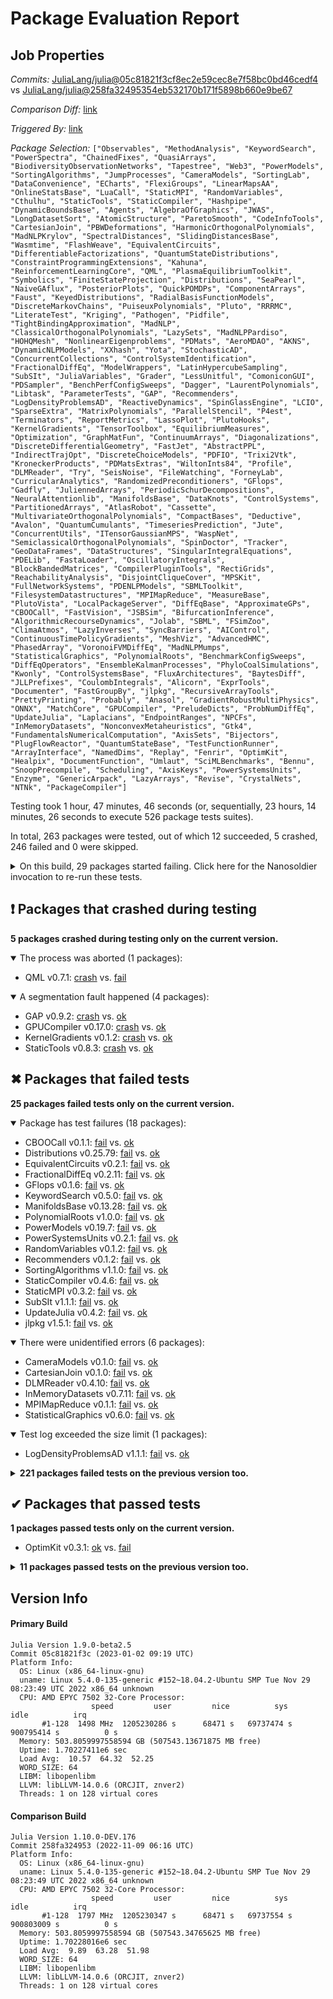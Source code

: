 # Package Evaluation Report

## Job Properties

*Commits:* [JuliaLang/julia@05c81821f3cf8ec2e59cec8e7f58bc0bd46cedf4](https://github.com/JuliaLang/julia/commit/05c81821f3cf8ec2e59cec8e7f58bc0bd46cedf4) vs [JuliaLang/julia@258fa32495354eb532170b171f5898b660e9be67](https://github.com/JuliaLang/julia/commit/258fa32495354eb532170b171f5898b660e9be67)

*Comparison Diff:* [link](https://github.com/JuliaLang/julia/compare/258fa32495354eb532170b171f5898b660e9be67..05c81821f3cf8ec2e59cec8e7f58bc0bd46cedf4)

*Triggered By:* [link](https://github.com/JuliaLang/julia/pull/48075#issuecomment-1368792669)

*Package Selection:* `["Observables", "MethodAnalysis", "KeywordSearch", "PowerSpectra", "ChainedFixes", "QuasiArrays", "BiodiversityObservationNetworks", "Tapestree", "Web3", "PowerModels", "SortingAlgorithms", "JumpProcesses", "CameraModels", "SortingLab", "DataConvenience", "ECharts", "FlexiGroups", "LinearMapsAA", "OnlineStatsBase", "LuaCall", "StaticMPI", "RandomVariables", "Cthulhu", "StaticTools", "StaticCompiler", "Hashpipe", "DynamicBoundsBase", "Agents", "AlgebraOfGraphics", "JWAS", "LongDatasetSort", "AtomicStructure", "ParetoSmooth", "CodeInfoTools", "CartesianJoin", "PBWDeformations", "HarmonicOrthogonalPolynomials", "MadNLPKrylov", "SpectralDistances", "SlidingDistancesBase", "Wasmtime", "FlashWeave", "EquivalentCircuits", "DifferentiableFactorizations", "QuantumStateDistributions", "ConstraintProgrammingExtensions", "Kahuna", "ReinforcementLearningCore", "QML", "PlasmaEquilibriumToolkit", "Symbolics", "FiniteStateProjection", "Distributions", "SeaPearl", "NaiveGAflux", "PosteriorPlots", "QuickPOMDPs", "ComponentArrays", "Faust", "KeyedDistributions", "RadialBasisFunctionModels", "DiscreteMarkovChains", "PuiseuxPolynomials", "Pluto", "RRRMC", "LiterateTest", "Kriging", "Pathogen", "Pidfile", "TightBindingApproximation", "MadNLP", "ClassicalOrthogonalPolynomials", "LazySets", "MadNLPPardiso", "HOHQMesh", "NonlinearEigenproblems", "PDMats", "AeroMDAO", "AKNS", "DynamicNLPModels", "XXhash", "Yota", "StochasticAD", "ConcurrentCollections", "ControlSystemIdentification", "FractionalDiffEq", "ModelWrappers", "LatinHypercubeSampling", "SubSIt", "JuliaVariables", "Grader", "LessUnitful", "ComoniconGUI", "PDSampler", "BenchPerfConfigSweeps", "Dagger", "LaurentPolynomials", "Libtask", "ParameterTests", "GAP", "Recommenders", "LogDensityProblemsAD", "ReactiveDynamics", "SpinGlassEngine", "LCIO", "SparseExtra", "MatrixPolynomials", "ParallelStencil", "P4est", "Terminators", "ReportMetrics", "LassoPlot", "PlutoHooks", "KernelGradients", "TensorToolbox", "EquilibriumMeasures", "Optimization", "GraphMatFun", "ContinuumArrays", "Diagonalizations", "DiscreteDifferentialGeometry", "FastJet", "AbstractPPL", "IndirectTrajOpt", "DiscreteChoiceModels", "PDFIO", "Trixi2Vtk", "KroneckerProducts", "PDMatsExtras", "WiltonInts84", "Profile", "DLMReader", "Try", "SeisNoise", "FileWatching", "ForneyLab", "CurricularAnalytics", "RandomizedPreconditioners", "GFlops", "Gadfly", "JuliennedArrays", "PeriodicSchurDecompositions", "NeuralAttentionlib", "ManifoldsBase", "DataKnots", "ControlSystems", "PartitionedArrays", "AtlasRobot", "Cassette", "MultivariateOrthogonalPolynomials", "CompactBases", "Deductive", "Avalon", "QuantumCumulants", "TimeseriesPrediction", "Jute", "ConcurrentUtils", "ITensorGaussianMPS", "WaspNet", "SemiclassicalOrthogonalPolynomials", "SpinDoctor", "Tracker", "GeoDataFrames", "DataStructures", "SingularIntegralEquations", "PDELib", "FastaLoader", "OscillatoryIntegrals", "BlockBandedMatrices", "CompilerPluginTools", "RectiGrids", "ReachabilityAnalysis", "DisjointCliqueCover", "MPSKit", "FullNetworkSystems", "PDENLPModels", "SBMLToolkit", "FilesystemDatastructures", "MPIMapReduce", "MeasureBase", "PlutoVista", "LocalPackageServer", "DiffEqBase", "ApproximateGPs", "CBOOCall", "FastVision", "JSBSim", "BifurcationInference", "AlgorithmicRecourseDynamics", "Jolab", "SBML", "FSimZoo", "ClimaAtmos", "LazyInverses", "SyncBarriers", "AIControl", "ContinuousTimePolicyGradients", "MeshViz", "AdvancedHMC", "PhasedArray", "VoronoiFVMDiffEq", "MadNLPMumps", "StatisticalGraphics", "PolynomialRoots", "BenchmarkConfigSweeps", "DiffEqOperators", "EnsembleKalmanProcesses", "PhyloCoalSimulations", "Kwonly", "ControlSystemsBase", "FluxArchitectures", "BaytesDiff", "JLLPrefixes", "CoulombIntegrals", "Alicorn", "ExprTools", "Documenter", "FastGroupBy", "jlpkg", "RecursiveArrayTools", "PrettyPrinting", "Probably", "Anasol", "GradientRobustMultiPhysics", "ONNX", "MatchCore", "GPUCompiler", "PreludeDicts", "ProbNumDiffEq", "UpdateJulia", "Laplacians", "EndpointRanges", "NPCFs", "InMemoryDatasets", "NonconvexMetaheuristics", "Gtk4", "FundamentalsNumericalComputation", "AxisSets", "Bijectors", "PlugFlowReactor", "QuantumStateBase", "TestFunctionRunner", "ArrayInterface", "NamedDims", "Replay", "Fenrir", "OptimKit", "Healpix", "DocumentFunction", "Umlaut", "SciMLBenchmarks", "Bennu", "SnoopPrecompile", "Scheduling", "AxisKeys", "PowerSystemsUnits", "Enzyme", "GenericArpack", "LazyArrays", "Revise", "CrystalNets", "NTNk", "PackageCompiler"]`

Testing took 1 hour, 47 minutes, 46 seconds (or, sequentially, 23 hours, 14 minutes, 26 seconds to execute 526 package tests suites).

In total, 263 packages were tested, out of which 12 succeeded, 5 crashed, 246 failed and 0 were skipped.


<details><summary>On this build, 29 packages started failing. Click here for the Nanosoldier invocation to re-run these tests.</summary>
<p>

```
@nanosoldier `runtests(["PolynomialRoots", "CameraModels", "PowerSystemsUnits", "CartesianJoin", "jlpkg", "StatisticalGraphics", "StaticMPI", "GFlops", "GPUCompiler", "LogDensityProblemsAD", "UpdateJulia", "StaticCompiler", "KeywordSearch", "RandomVariables", "Recommenders", "GAP", "SortingAlgorithms", "DLMReader", "InMemoryDatasets", "CBOOCall", "EquivalentCircuits", "StaticTools", "FractionalDiffEq", "KernelGradients", "ManifoldsBase", "Distributions", "MPIMapReduce", "SubSIt", "PowerModels"], vs = "@258fa32495354eb532170b171f5898b660e9be67")`
```

</p>
</details>


## ❗ Packages that crashed during testing

**5 packages crashed during testing only on the current version.**

<details open><summary>The process was aborted (1 packages):</summary>
<p>


- QML v0.7.1: [crash](https://s3.amazonaws.com/julialang-reports/nanosoldier/pkgeval/by_hash/05c8182_vs_258fa32/QML.primary.log) vs. [fail](https://s3.amazonaws.com/julialang-reports/nanosoldier/pkgeval/by_hash/05c8182_vs_258fa32/QML.against.log)

</p>
</details>

<details open><summary>A segmentation fault happened (4 packages):</summary>
<p>


- GAP v0.9.2: [crash](https://s3.amazonaws.com/julialang-reports/nanosoldier/pkgeval/by_hash/05c8182_vs_258fa32/GAP.primary.log) vs. [ok](https://s3.amazonaws.com/julialang-reports/nanosoldier/pkgeval/by_hash/05c8182_vs_258fa32/GAP.against.log)
- GPUCompiler v0.17.0: [crash](https://s3.amazonaws.com/julialang-reports/nanosoldier/pkgeval/by_hash/05c8182_vs_258fa32/GPUCompiler.primary.log) vs. [ok](https://s3.amazonaws.com/julialang-reports/nanosoldier/pkgeval/by_hash/05c8182_vs_258fa32/GPUCompiler.against.log)
- KernelGradients v0.1.2: [crash](https://s3.amazonaws.com/julialang-reports/nanosoldier/pkgeval/by_hash/05c8182_vs_258fa32/KernelGradients.primary.log) vs. [ok](https://s3.amazonaws.com/julialang-reports/nanosoldier/pkgeval/by_hash/05c8182_vs_258fa32/KernelGradients.against.log)
- StaticTools v0.8.3: [crash](https://s3.amazonaws.com/julialang-reports/nanosoldier/pkgeval/by_hash/05c8182_vs_258fa32/StaticTools.primary.log) vs. [ok](https://s3.amazonaws.com/julialang-reports/nanosoldier/pkgeval/by_hash/05c8182_vs_258fa32/StaticTools.against.log)

</p>
</details>


## ✖ Packages that failed tests

**25 packages failed tests only on the current version.**

<details open><summary>Package has test failures (18 packages):</summary>
<p>


- CBOOCall v0.1.1: [fail](https://s3.amazonaws.com/julialang-reports/nanosoldier/pkgeval/by_hash/05c8182_vs_258fa32/CBOOCall.primary.log) vs. [ok](https://s3.amazonaws.com/julialang-reports/nanosoldier/pkgeval/by_hash/05c8182_vs_258fa32/CBOOCall.against.log)
- Distributions v0.25.79: [fail](https://s3.amazonaws.com/julialang-reports/nanosoldier/pkgeval/by_hash/05c8182_vs_258fa32/Distributions.primary.log) vs. [ok](https://s3.amazonaws.com/julialang-reports/nanosoldier/pkgeval/by_hash/05c8182_vs_258fa32/Distributions.against.log)
- EquivalentCircuits v0.2.1: [fail](https://s3.amazonaws.com/julialang-reports/nanosoldier/pkgeval/by_hash/05c8182_vs_258fa32/EquivalentCircuits.primary.log) vs. [ok](https://s3.amazonaws.com/julialang-reports/nanosoldier/pkgeval/by_hash/05c8182_vs_258fa32/EquivalentCircuits.against.log)
- FractionalDiffEq v0.2.11: [fail](https://s3.amazonaws.com/julialang-reports/nanosoldier/pkgeval/by_hash/05c8182_vs_258fa32/FractionalDiffEq.primary.log) vs. [ok](https://s3.amazonaws.com/julialang-reports/nanosoldier/pkgeval/by_hash/05c8182_vs_258fa32/FractionalDiffEq.against.log)
- GFlops v0.1.6: [fail](https://s3.amazonaws.com/julialang-reports/nanosoldier/pkgeval/by_hash/05c8182_vs_258fa32/GFlops.primary.log) vs. [ok](https://s3.amazonaws.com/julialang-reports/nanosoldier/pkgeval/by_hash/05c8182_vs_258fa32/GFlops.against.log)
- KeywordSearch v0.5.0: [fail](https://s3.amazonaws.com/julialang-reports/nanosoldier/pkgeval/by_hash/05c8182_vs_258fa32/KeywordSearch.primary.log) vs. [ok](https://s3.amazonaws.com/julialang-reports/nanosoldier/pkgeval/by_hash/05c8182_vs_258fa32/KeywordSearch.against.log)
- ManifoldsBase v0.13.28: [fail](https://s3.amazonaws.com/julialang-reports/nanosoldier/pkgeval/by_hash/05c8182_vs_258fa32/ManifoldsBase.primary.log) vs. [ok](https://s3.amazonaws.com/julialang-reports/nanosoldier/pkgeval/by_hash/05c8182_vs_258fa32/ManifoldsBase.against.log)
- PolynomialRoots v1.0.0: [fail](https://s3.amazonaws.com/julialang-reports/nanosoldier/pkgeval/by_hash/05c8182_vs_258fa32/PolynomialRoots.primary.log) vs. [ok](https://s3.amazonaws.com/julialang-reports/nanosoldier/pkgeval/by_hash/05c8182_vs_258fa32/PolynomialRoots.against.log)
- PowerModels v0.19.7: [fail](https://s3.amazonaws.com/julialang-reports/nanosoldier/pkgeval/by_hash/05c8182_vs_258fa32/PowerModels.primary.log) vs. [ok](https://s3.amazonaws.com/julialang-reports/nanosoldier/pkgeval/by_hash/05c8182_vs_258fa32/PowerModels.against.log)
- PowerSystemsUnits v0.2.1: [fail](https://s3.amazonaws.com/julialang-reports/nanosoldier/pkgeval/by_hash/05c8182_vs_258fa32/PowerSystemsUnits.primary.log) vs. [ok](https://s3.amazonaws.com/julialang-reports/nanosoldier/pkgeval/by_hash/05c8182_vs_258fa32/PowerSystemsUnits.against.log)
- RandomVariables v0.1.2: [fail](https://s3.amazonaws.com/julialang-reports/nanosoldier/pkgeval/by_hash/05c8182_vs_258fa32/RandomVariables.primary.log) vs. [ok](https://s3.amazonaws.com/julialang-reports/nanosoldier/pkgeval/by_hash/05c8182_vs_258fa32/RandomVariables.against.log)
- Recommenders v0.1.2: [fail](https://s3.amazonaws.com/julialang-reports/nanosoldier/pkgeval/by_hash/05c8182_vs_258fa32/Recommenders.primary.log) vs. [ok](https://s3.amazonaws.com/julialang-reports/nanosoldier/pkgeval/by_hash/05c8182_vs_258fa32/Recommenders.against.log)
- SortingAlgorithms v1.1.0: [fail](https://s3.amazonaws.com/julialang-reports/nanosoldier/pkgeval/by_hash/05c8182_vs_258fa32/SortingAlgorithms.primary.log) vs. [ok](https://s3.amazonaws.com/julialang-reports/nanosoldier/pkgeval/by_hash/05c8182_vs_258fa32/SortingAlgorithms.against.log)
- StaticCompiler v0.4.6: [fail](https://s3.amazonaws.com/julialang-reports/nanosoldier/pkgeval/by_hash/05c8182_vs_258fa32/StaticCompiler.primary.log) vs. [ok](https://s3.amazonaws.com/julialang-reports/nanosoldier/pkgeval/by_hash/05c8182_vs_258fa32/StaticCompiler.against.log)
- StaticMPI v0.3.2: [fail](https://s3.amazonaws.com/julialang-reports/nanosoldier/pkgeval/by_hash/05c8182_vs_258fa32/StaticMPI.primary.log) vs. [ok](https://s3.amazonaws.com/julialang-reports/nanosoldier/pkgeval/by_hash/05c8182_vs_258fa32/StaticMPI.against.log)
- SubSIt v1.1.1: [fail](https://s3.amazonaws.com/julialang-reports/nanosoldier/pkgeval/by_hash/05c8182_vs_258fa32/SubSIt.primary.log) vs. [ok](https://s3.amazonaws.com/julialang-reports/nanosoldier/pkgeval/by_hash/05c8182_vs_258fa32/SubSIt.against.log)
- UpdateJulia v0.4.2: [fail](https://s3.amazonaws.com/julialang-reports/nanosoldier/pkgeval/by_hash/05c8182_vs_258fa32/UpdateJulia.primary.log) vs. [ok](https://s3.amazonaws.com/julialang-reports/nanosoldier/pkgeval/by_hash/05c8182_vs_258fa32/UpdateJulia.against.log)
- jlpkg v1.5.1: [fail](https://s3.amazonaws.com/julialang-reports/nanosoldier/pkgeval/by_hash/05c8182_vs_258fa32/jlpkg.primary.log) vs. [ok](https://s3.amazonaws.com/julialang-reports/nanosoldier/pkgeval/by_hash/05c8182_vs_258fa32/jlpkg.against.log)

</p>
</details>

<details open><summary>There were unidentified errors (6 packages):</summary>
<p>


- CameraModels v0.1.0: [fail](https://s3.amazonaws.com/julialang-reports/nanosoldier/pkgeval/by_hash/05c8182_vs_258fa32/CameraModels.primary.log) vs. [ok](https://s3.amazonaws.com/julialang-reports/nanosoldier/pkgeval/by_hash/05c8182_vs_258fa32/CameraModels.against.log)
- CartesianJoin v0.1.0: [fail](https://s3.amazonaws.com/julialang-reports/nanosoldier/pkgeval/by_hash/05c8182_vs_258fa32/CartesianJoin.primary.log) vs. [ok](https://s3.amazonaws.com/julialang-reports/nanosoldier/pkgeval/by_hash/05c8182_vs_258fa32/CartesianJoin.against.log)
- DLMReader v0.4.10: [fail](https://s3.amazonaws.com/julialang-reports/nanosoldier/pkgeval/by_hash/05c8182_vs_258fa32/DLMReader.primary.log) vs. [ok](https://s3.amazonaws.com/julialang-reports/nanosoldier/pkgeval/by_hash/05c8182_vs_258fa32/DLMReader.against.log)
- InMemoryDatasets v0.7.11: [fail](https://s3.amazonaws.com/julialang-reports/nanosoldier/pkgeval/by_hash/05c8182_vs_258fa32/InMemoryDatasets.primary.log) vs. [ok](https://s3.amazonaws.com/julialang-reports/nanosoldier/pkgeval/by_hash/05c8182_vs_258fa32/InMemoryDatasets.against.log)
- MPIMapReduce v0.1.1: [fail](https://s3.amazonaws.com/julialang-reports/nanosoldier/pkgeval/by_hash/05c8182_vs_258fa32/MPIMapReduce.primary.log) vs. [ok](https://s3.amazonaws.com/julialang-reports/nanosoldier/pkgeval/by_hash/05c8182_vs_258fa32/MPIMapReduce.against.log)
- StatisticalGraphics v0.6.0: [fail](https://s3.amazonaws.com/julialang-reports/nanosoldier/pkgeval/by_hash/05c8182_vs_258fa32/StatisticalGraphics.primary.log) vs. [ok](https://s3.amazonaws.com/julialang-reports/nanosoldier/pkgeval/by_hash/05c8182_vs_258fa32/StatisticalGraphics.against.log)

</p>
</details>

<details open><summary>Test log exceeded the size limit (1 packages):</summary>
<p>


- LogDensityProblemsAD v1.1.1: [fail](https://s3.amazonaws.com/julialang-reports/nanosoldier/pkgeval/by_hash/05c8182_vs_258fa32/LogDensityProblemsAD.primary.log) vs. [ok](https://s3.amazonaws.com/julialang-reports/nanosoldier/pkgeval/by_hash/05c8182_vs_258fa32/LogDensityProblemsAD.against.log)

</p>
</details>

<details><summary><strong>221 packages failed tests on the previous version too.</strong></summary>
<p>

<details open><summary>Package has test failures (140 packages):</summary>
<p>


- [AbstractPPL v0.6.1](https://s3.amazonaws.com/julialang-reports/nanosoldier/pkgeval/by_hash/05c8182_vs_258fa32/AbstractPPL.primary.log)
- [Agents v5.6.3](https://s3.amazonaws.com/julialang-reports/nanosoldier/pkgeval/by_hash/05c8182_vs_258fa32/Agents.primary.log)
- [AlgebraOfGraphics v0.6.13](https://s3.amazonaws.com/julialang-reports/nanosoldier/pkgeval/by_hash/05c8182_vs_258fa32/AlgebraOfGraphics.primary.log)
- [Alicorn v1.0.0](https://s3.amazonaws.com/julialang-reports/nanosoldier/pkgeval/by_hash/05c8182_vs_258fa32/Alicorn.primary.log)
- [ApproximateGPs v0.4.3](https://s3.amazonaws.com/julialang-reports/nanosoldier/pkgeval/by_hash/05c8182_vs_258fa32/ApproximateGPs.primary.log)
- [ArrayInterface v6.0.24](https://s3.amazonaws.com/julialang-reports/nanosoldier/pkgeval/by_hash/05c8182_vs_258fa32/ArrayInterface.primary.log)
- [AtlasRobot v0.4.0](https://s3.amazonaws.com/julialang-reports/nanosoldier/pkgeval/by_hash/05c8182_vs_258fa32/AtlasRobot.primary.log)
- [AtomicStructure v0.1.7](https://s3.amazonaws.com/julialang-reports/nanosoldier/pkgeval/by_hash/05c8182_vs_258fa32/AtomicStructure.primary.log)
- [Avalon v0.2.0](https://s3.amazonaws.com/julialang-reports/nanosoldier/pkgeval/by_hash/05c8182_vs_258fa32/Avalon.primary.log)
- [AxisKeys v0.2.10](https://s3.amazonaws.com/julialang-reports/nanosoldier/pkgeval/by_hash/05c8182_vs_258fa32/AxisKeys.primary.log)
- [AxisSets v0.2.6](https://s3.amazonaws.com/julialang-reports/nanosoldier/pkgeval/by_hash/05c8182_vs_258fa32/AxisSets.primary.log)
- [BaytesDiff v0.1.1](https://s3.amazonaws.com/julialang-reports/nanosoldier/pkgeval/by_hash/05c8182_vs_258fa32/BaytesDiff.primary.log)
- [BenchPerfConfigSweeps v0.1.0](https://s3.amazonaws.com/julialang-reports/nanosoldier/pkgeval/by_hash/05c8182_vs_258fa32/BenchPerfConfigSweeps.primary.log)
- [BenchmarkConfigSweeps v0.1.0](https://s3.amazonaws.com/julialang-reports/nanosoldier/pkgeval/by_hash/05c8182_vs_258fa32/BenchmarkConfigSweeps.primary.log)
- [Bennu v0.3.1](https://s3.amazonaws.com/julialang-reports/nanosoldier/pkgeval/by_hash/05c8182_vs_258fa32/Bennu.primary.log)
- [BifurcationInference v0.1.3](https://s3.amazonaws.com/julialang-reports/nanosoldier/pkgeval/by_hash/05c8182_vs_258fa32/BifurcationInference.primary.log)
- [Bijectors v0.10.6](https://s3.amazonaws.com/julialang-reports/nanosoldier/pkgeval/by_hash/05c8182_vs_258fa32/Bijectors.primary.log)
- [BlockBandedMatrices v0.11.9](https://s3.amazonaws.com/julialang-reports/nanosoldier/pkgeval/by_hash/05c8182_vs_258fa32/BlockBandedMatrices.primary.log)
- [Cassette v0.3.11](https://s3.amazonaws.com/julialang-reports/nanosoldier/pkgeval/by_hash/05c8182_vs_258fa32/Cassette.primary.log)
- [ChainedFixes v0.3.1](https://s3.amazonaws.com/julialang-reports/nanosoldier/pkgeval/by_hash/05c8182_vs_258fa32/ChainedFixes.primary.log)
- [ClassicalOrthogonalPolynomials v0.7.1](https://s3.amazonaws.com/julialang-reports/nanosoldier/pkgeval/by_hash/05c8182_vs_258fa32/ClassicalOrthogonalPolynomials.primary.log)
- [CodeInfoTools v0.3.5](https://s3.amazonaws.com/julialang-reports/nanosoldier/pkgeval/by_hash/05c8182_vs_258fa32/CodeInfoTools.primary.log)
- [CompactBases v0.3.12](https://s3.amazonaws.com/julialang-reports/nanosoldier/pkgeval/by_hash/05c8182_vs_258fa32/CompactBases.primary.log)
- [CompilerPluginTools v0.1.9](https://s3.amazonaws.com/julialang-reports/nanosoldier/pkgeval/by_hash/05c8182_vs_258fa32/CompilerPluginTools.primary.log)
- [ComponentArrays v0.13.5](https://s3.amazonaws.com/julialang-reports/nanosoldier/pkgeval/by_hash/05c8182_vs_258fa32/ComponentArrays.primary.log)
- [ConstraintProgrammingExtensions v0.6.2](https://s3.amazonaws.com/julialang-reports/nanosoldier/pkgeval/by_hash/05c8182_vs_258fa32/ConstraintProgrammingExtensions.primary.log)
- [ContinuumArrays v0.12.3](https://s3.amazonaws.com/julialang-reports/nanosoldier/pkgeval/by_hash/05c8182_vs_258fa32/ContinuumArrays.primary.log)
- [ControlSystemIdentification v2.5.1](https://s3.amazonaws.com/julialang-reports/nanosoldier/pkgeval/by_hash/05c8182_vs_258fa32/ControlSystemIdentification.primary.log)
- [CoulombIntegrals v0.1.4](https://s3.amazonaws.com/julialang-reports/nanosoldier/pkgeval/by_hash/05c8182_vs_258fa32/CoulombIntegrals.primary.log)
- [Cthulhu v2.7.6](https://s3.amazonaws.com/julialang-reports/nanosoldier/pkgeval/by_hash/05c8182_vs_258fa32/Cthulhu.primary.log)
- [Dagger v0.16.3](https://s3.amazonaws.com/julialang-reports/nanosoldier/pkgeval/by_hash/05c8182_vs_258fa32/Dagger.primary.log)
- [DataConvenience v0.3.5](https://s3.amazonaws.com/julialang-reports/nanosoldier/pkgeval/by_hash/05c8182_vs_258fa32/DataConvenience.primary.log)
- [DataStructures v0.18.13](https://s3.amazonaws.com/julialang-reports/nanosoldier/pkgeval/by_hash/05c8182_vs_258fa32/DataStructures.primary.log)
- [Deductive v0.0.7](https://s3.amazonaws.com/julialang-reports/nanosoldier/pkgeval/by_hash/05c8182_vs_258fa32/Deductive.primary.log)
- [DiffEqBase v6.113.0](https://s3.amazonaws.com/julialang-reports/nanosoldier/pkgeval/by_hash/05c8182_vs_258fa32/DiffEqBase.primary.log)
- [DiffEqOperators v4.44.0](https://s3.amazonaws.com/julialang-reports/nanosoldier/pkgeval/by_hash/05c8182_vs_258fa32/DiffEqOperators.primary.log)
- [DifferentiableFactorizations v0.1.0](https://s3.amazonaws.com/julialang-reports/nanosoldier/pkgeval/by_hash/05c8182_vs_258fa32/DifferentiableFactorizations.primary.log)
- [DiscreteChoiceModels v0.0.1](https://s3.amazonaws.com/julialang-reports/nanosoldier/pkgeval/by_hash/05c8182_vs_258fa32/DiscreteChoiceModels.primary.log)
- [DiscreteDifferentialGeometry v0.1.0](https://s3.amazonaws.com/julialang-reports/nanosoldier/pkgeval/by_hash/05c8182_vs_258fa32/DiscreteDifferentialGeometry.primary.log)
- [DiscreteMarkovChains v0.2.1](https://s3.amazonaws.com/julialang-reports/nanosoldier/pkgeval/by_hash/05c8182_vs_258fa32/DiscreteMarkovChains.primary.log)
- [DisjointCliqueCover v0.1.0](https://s3.amazonaws.com/julialang-reports/nanosoldier/pkgeval/by_hash/05c8182_vs_258fa32/DisjointCliqueCover.primary.log)
- [Documenter v0.27.23](https://s3.amazonaws.com/julialang-reports/nanosoldier/pkgeval/by_hash/05c8182_vs_258fa32/Documenter.primary.log)
- [EndpointRanges v0.2.1](https://s3.amazonaws.com/julialang-reports/nanosoldier/pkgeval/by_hash/05c8182_vs_258fa32/EndpointRanges.primary.log)
- [EnsembleKalmanProcesses v0.14.1](https://s3.amazonaws.com/julialang-reports/nanosoldier/pkgeval/by_hash/05c8182_vs_258fa32/EnsembleKalmanProcesses.primary.log)
- [Enzyme v0.10.13](https://s3.amazonaws.com/julialang-reports/nanosoldier/pkgeval/by_hash/05c8182_vs_258fa32/Enzyme.primary.log)
- [EquilibriumMeasures v0.0.2](https://s3.amazonaws.com/julialang-reports/nanosoldier/pkgeval/by_hash/05c8182_vs_258fa32/EquilibriumMeasures.primary.log)
- [ExprTools v0.1.8](https://s3.amazonaws.com/julialang-reports/nanosoldier/pkgeval/by_hash/05c8182_vs_258fa32/ExprTools.primary.log)
- [Faust v0.1.0](https://s3.amazonaws.com/julialang-reports/nanosoldier/pkgeval/by_hash/05c8182_vs_258fa32/Faust.primary.log)
- [FlashWeave v0.19.1](https://s3.amazonaws.com/julialang-reports/nanosoldier/pkgeval/by_hash/05c8182_vs_258fa32/FlashWeave.primary.log)
- [FlexiGroups v0.1.9](https://s3.amazonaws.com/julialang-reports/nanosoldier/pkgeval/by_hash/05c8182_vs_258fa32/FlexiGroups.primary.log)
- [FluxArchitectures v0.2.3](https://s3.amazonaws.com/julialang-reports/nanosoldier/pkgeval/by_hash/05c8182_vs_258fa32/FluxArchitectures.primary.log)
- [ForneyLab v0.12.0](https://s3.amazonaws.com/julialang-reports/nanosoldier/pkgeval/by_hash/05c8182_vs_258fa32/ForneyLab.primary.log)
- [FullNetworkSystems v1.7.0](https://s3.amazonaws.com/julialang-reports/nanosoldier/pkgeval/by_hash/05c8182_vs_258fa32/FullNetworkSystems.primary.log)
- [Gadfly v1.3.4](https://s3.amazonaws.com/julialang-reports/nanosoldier/pkgeval/by_hash/05c8182_vs_258fa32/Gadfly.primary.log)
- [GenericArpack v0.2.1](https://s3.amazonaws.com/julialang-reports/nanosoldier/pkgeval/by_hash/05c8182_vs_258fa32/GenericArpack.primary.log)
- [GeoDataFrames v0.3.2](https://s3.amazonaws.com/julialang-reports/nanosoldier/pkgeval/by_hash/05c8182_vs_258fa32/GeoDataFrames.primary.log)
- [Grader v0.3.1](https://s3.amazonaws.com/julialang-reports/nanosoldier/pkgeval/by_hash/05c8182_vs_258fa32/Grader.primary.log)
- [GradientRobustMultiPhysics v0.10.4](https://s3.amazonaws.com/julialang-reports/nanosoldier/pkgeval/by_hash/05c8182_vs_258fa32/GradientRobustMultiPhysics.primary.log)
- [GraphMatFun v1.0.0](https://s3.amazonaws.com/julialang-reports/nanosoldier/pkgeval/by_hash/05c8182_vs_258fa32/GraphMatFun.primary.log)
- [Gtk4 v0.2.0](https://s3.amazonaws.com/julialang-reports/nanosoldier/pkgeval/by_hash/05c8182_vs_258fa32/Gtk4.primary.log)
- [HarmonicOrthogonalPolynomials v0.4.0](https://s3.amazonaws.com/julialang-reports/nanosoldier/pkgeval/by_hash/05c8182_vs_258fa32/HarmonicOrthogonalPolynomials.primary.log)
- [ITensorGaussianMPS v0.0.4](https://s3.amazonaws.com/julialang-reports/nanosoldier/pkgeval/by_hash/05c8182_vs_258fa32/ITensorGaussianMPS.primary.log)
- [JLLPrefixes v0.1.0](https://s3.amazonaws.com/julialang-reports/nanosoldier/pkgeval/by_hash/05c8182_vs_258fa32/JLLPrefixes.primary.log)
- [Jolab v0.1.5](https://s3.amazonaws.com/julialang-reports/nanosoldier/pkgeval/by_hash/05c8182_vs_258fa32/Jolab.primary.log)
- [JuliaVariables v0.2.4](https://s3.amazonaws.com/julialang-reports/nanosoldier/pkgeval/by_hash/05c8182_vs_258fa32/JuliaVariables.primary.log)
- [JuliennedArrays v0.4.0](https://s3.amazonaws.com/julialang-reports/nanosoldier/pkgeval/by_hash/05c8182_vs_258fa32/JuliennedArrays.primary.log)
- [JumpProcesses v9.2.3](https://s3.amazonaws.com/julialang-reports/nanosoldier/pkgeval/by_hash/05c8182_vs_258fa32/JumpProcesses.primary.log)
- [Jute v0.2.5](https://s3.amazonaws.com/julialang-reports/nanosoldier/pkgeval/by_hash/05c8182_vs_258fa32/Jute.primary.log)
- [KeyedDistributions v0.1.15](https://s3.amazonaws.com/julialang-reports/nanosoldier/pkgeval/by_hash/05c8182_vs_258fa32/KeyedDistributions.primary.log)
- [KroneckerProducts v1.1.1](https://s3.amazonaws.com/julialang-reports/nanosoldier/pkgeval/by_hash/05c8182_vs_258fa32/KroneckerProducts.primary.log)
- [Kwonly v0.1.0](https://s3.amazonaws.com/julialang-reports/nanosoldier/pkgeval/by_hash/05c8182_vs_258fa32/Kwonly.primary.log)
- [LassoPlot v1.1.1](https://s3.amazonaws.com/julialang-reports/nanosoldier/pkgeval/by_hash/05c8182_vs_258fa32/LassoPlot.primary.log)
- [LatinHypercubeSampling v1.8.0](https://s3.amazonaws.com/julialang-reports/nanosoldier/pkgeval/by_hash/05c8182_vs_258fa32/LatinHypercubeSampling.primary.log)
- [LaurentPolynomials v0.0.6](https://s3.amazonaws.com/julialang-reports/nanosoldier/pkgeval/by_hash/05c8182_vs_258fa32/LaurentPolynomials.primary.log)
- [LazyArrays v0.22.16](https://s3.amazonaws.com/julialang-reports/nanosoldier/pkgeval/by_hash/05c8182_vs_258fa32/LazyArrays.primary.log)
- [LazyInverses v1.1.4](https://s3.amazonaws.com/julialang-reports/nanosoldier/pkgeval/by_hash/05c8182_vs_258fa32/LazyInverses.primary.log)
- [LessUnitful v0.6.1](https://s3.amazonaws.com/julialang-reports/nanosoldier/pkgeval/by_hash/05c8182_vs_258fa32/LessUnitful.primary.log)
- [Libtask v0.8.5](https://s3.amazonaws.com/julialang-reports/nanosoldier/pkgeval/by_hash/05c8182_vs_258fa32/Libtask.primary.log)
- [LinearMapsAA v0.11.0](https://s3.amazonaws.com/julialang-reports/nanosoldier/pkgeval/by_hash/05c8182_vs_258fa32/LinearMapsAA.primary.log)
- [LiterateTest v0.1.5](https://s3.amazonaws.com/julialang-reports/nanosoldier/pkgeval/by_hash/05c8182_vs_258fa32/LiterateTest.primary.log)
- [MatrixPolynomials v0.1.2](https://s3.amazonaws.com/julialang-reports/nanosoldier/pkgeval/by_hash/05c8182_vs_258fa32/MatrixPolynomials.primary.log)
- [MeasureBase v0.14.4](https://s3.amazonaws.com/julialang-reports/nanosoldier/pkgeval/by_hash/05c8182_vs_258fa32/MeasureBase.primary.log)
- [MethodAnalysis v0.4.11](https://s3.amazonaws.com/julialang-reports/nanosoldier/pkgeval/by_hash/05c8182_vs_258fa32/MethodAnalysis.primary.log)
- [ModelWrappers v0.3.7](https://s3.amazonaws.com/julialang-reports/nanosoldier/pkgeval/by_hash/05c8182_vs_258fa32/ModelWrappers.primary.log)
- [MultivariateOrthogonalPolynomials v0.4.1](https://s3.amazonaws.com/julialang-reports/nanosoldier/pkgeval/by_hash/05c8182_vs_258fa32/MultivariateOrthogonalPolynomials.primary.log)
- [NaiveGAflux v0.10.1](https://s3.amazonaws.com/julialang-reports/nanosoldier/pkgeval/by_hash/05c8182_vs_258fa32/NaiveGAflux.primary.log)
- [NamedDims v1.2.1](https://s3.amazonaws.com/julialang-reports/nanosoldier/pkgeval/by_hash/05c8182_vs_258fa32/NamedDims.primary.log)
- [NonconvexMetaheuristics v0.1.1](https://s3.amazonaws.com/julialang-reports/nanosoldier/pkgeval/by_hash/05c8182_vs_258fa32/NonconvexMetaheuristics.primary.log)
- [NonlinearEigenproblems v1.1.0](https://s3.amazonaws.com/julialang-reports/nanosoldier/pkgeval/by_hash/05c8182_vs_258fa32/NonlinearEigenproblems.primary.log)
- [ONNX v0.2.1](https://s3.amazonaws.com/julialang-reports/nanosoldier/pkgeval/by_hash/05c8182_vs_258fa32/ONNX.primary.log)
- [Observables v0.5.4](https://s3.amazonaws.com/julialang-reports/nanosoldier/pkgeval/by_hash/05c8182_vs_258fa32/Observables.primary.log)
- [OnlineStatsBase v1.5.0](https://s3.amazonaws.com/julialang-reports/nanosoldier/pkgeval/by_hash/05c8182_vs_258fa32/OnlineStatsBase.primary.log)
- [OscillatoryIntegrals v0.0.2](https://s3.amazonaws.com/julialang-reports/nanosoldier/pkgeval/by_hash/05c8182_vs_258fa32/OscillatoryIntegrals.primary.log)
- [P4est v0.4.0](https://s3.amazonaws.com/julialang-reports/nanosoldier/pkgeval/by_hash/05c8182_vs_258fa32/P4est.primary.log)
- [PDFIO v0.1.14](https://s3.amazonaws.com/julialang-reports/nanosoldier/pkgeval/by_hash/05c8182_vs_258fa32/PDFIO.primary.log)
- [PDMats v0.11.16](https://s3.amazonaws.com/julialang-reports/nanosoldier/pkgeval/by_hash/05c8182_vs_258fa32/PDMats.primary.log)
- [PDMatsExtras v2.6.3](https://s3.amazonaws.com/julialang-reports/nanosoldier/pkgeval/by_hash/05c8182_vs_258fa32/PDMatsExtras.primary.log)
- [ParallelStencil v0.6.0](https://s3.amazonaws.com/julialang-reports/nanosoldier/pkgeval/by_hash/05c8182_vs_258fa32/ParallelStencil.primary.log)
- [ParameterTests v0.2.0](https://s3.amazonaws.com/julialang-reports/nanosoldier/pkgeval/by_hash/05c8182_vs_258fa32/ParameterTests.primary.log)
- [ParetoSmooth v0.7.2](https://s3.amazonaws.com/julialang-reports/nanosoldier/pkgeval/by_hash/05c8182_vs_258fa32/ParetoSmooth.primary.log)
- [PartitionedArrays v0.2.11](https://s3.amazonaws.com/julialang-reports/nanosoldier/pkgeval/by_hash/05c8182_vs_258fa32/PartitionedArrays.primary.log)
- [Pathogen v0.4.13](https://s3.amazonaws.com/julialang-reports/nanosoldier/pkgeval/by_hash/05c8182_vs_258fa32/Pathogen.primary.log)
- [PeriodicSchurDecompositions v0.1.3](https://s3.amazonaws.com/julialang-reports/nanosoldier/pkgeval/by_hash/05c8182_vs_258fa32/PeriodicSchurDecompositions.primary.log)
- [PhasedArray v0.9.2](https://s3.amazonaws.com/julialang-reports/nanosoldier/pkgeval/by_hash/05c8182_vs_258fa32/PhasedArray.primary.log)
- [PhyloCoalSimulations v0.1.0](https://s3.amazonaws.com/julialang-reports/nanosoldier/pkgeval/by_hash/05c8182_vs_258fa32/PhyloCoalSimulations.primary.log)
- [PlasmaEquilibriumToolkit v0.6.1](https://s3.amazonaws.com/julialang-reports/nanosoldier/pkgeval/by_hash/05c8182_vs_258fa32/PlasmaEquilibriumToolkit.primary.log)
- [Pluto v0.19.19](https://s3.amazonaws.com/julialang-reports/nanosoldier/pkgeval/by_hash/05c8182_vs_258fa32/Pluto.primary.log)
- [PlutoHooks v0.0.5](https://s3.amazonaws.com/julialang-reports/nanosoldier/pkgeval/by_hash/05c8182_vs_258fa32/PlutoHooks.primary.log)
- [PlutoVista v0.8.16](https://s3.amazonaws.com/julialang-reports/nanosoldier/pkgeval/by_hash/05c8182_vs_258fa32/PlutoVista.primary.log)
- [PosteriorPlots v0.2.2](https://s3.amazonaws.com/julialang-reports/nanosoldier/pkgeval/by_hash/05c8182_vs_258fa32/PosteriorPlots.primary.log)
- [Probably v0.1.0](https://s3.amazonaws.com/julialang-reports/nanosoldier/pkgeval/by_hash/05c8182_vs_258fa32/Probably.primary.log)
- [Profile](https://s3.amazonaws.com/julialang-reports/nanosoldier/pkgeval/by_hash/05c8182_vs_258fa32/Profile.primary.log)
- [PuiseuxPolynomials v0.1.1](https://s3.amazonaws.com/julialang-reports/nanosoldier/pkgeval/by_hash/05c8182_vs_258fa32/PuiseuxPolynomials.primary.log)
- [QuantumStateBase v1.2.5](https://s3.amazonaws.com/julialang-reports/nanosoldier/pkgeval/by_hash/05c8182_vs_258fa32/QuantumStateBase.primary.log)
- [QuantumStateDistributions v0.2.1](https://s3.amazonaws.com/julialang-reports/nanosoldier/pkgeval/by_hash/05c8182_vs_258fa32/QuantumStateDistributions.primary.log)
- [QuasiArrays v0.9.5](https://s3.amazonaws.com/julialang-reports/nanosoldier/pkgeval/by_hash/05c8182_vs_258fa32/QuasiArrays.primary.log)
- [QuickPOMDPs v0.2.13](https://s3.amazonaws.com/julialang-reports/nanosoldier/pkgeval/by_hash/05c8182_vs_258fa32/QuickPOMDPs.primary.log)
- [RRRMC v2.2.0](https://s3.amazonaws.com/julialang-reports/nanosoldier/pkgeval/by_hash/05c8182_vs_258fa32/RRRMC.primary.log)
- [RandomizedPreconditioners v0.1.5](https://s3.amazonaws.com/julialang-reports/nanosoldier/pkgeval/by_hash/05c8182_vs_258fa32/RandomizedPreconditioners.primary.log)
- [RectiGrids v0.1.15](https://s3.amazonaws.com/julialang-reports/nanosoldier/pkgeval/by_hash/05c8182_vs_258fa32/RectiGrids.primary.log)
- [RecursiveArrayTools v2.34.1](https://s3.amazonaws.com/julialang-reports/nanosoldier/pkgeval/by_hash/05c8182_vs_258fa32/RecursiveArrayTools.primary.log)
- [ReportMetrics v0.2.6](https://s3.amazonaws.com/julialang-reports/nanosoldier/pkgeval/by_hash/05c8182_vs_258fa32/ReportMetrics.primary.log)
- [Revise v3.4.0](https://s3.amazonaws.com/julialang-reports/nanosoldier/pkgeval/by_hash/05c8182_vs_258fa32/Revise.primary.log)
- [SeisNoise v0.5.3](https://s3.amazonaws.com/julialang-reports/nanosoldier/pkgeval/by_hash/05c8182_vs_258fa32/SeisNoise.primary.log)
- [SemiclassicalOrthogonalPolynomials v0.3.3](https://s3.amazonaws.com/julialang-reports/nanosoldier/pkgeval/by_hash/05c8182_vs_258fa32/SemiclassicalOrthogonalPolynomials.primary.log)
- [SingularIntegralEquations v0.7.0](https://s3.amazonaws.com/julialang-reports/nanosoldier/pkgeval/by_hash/05c8182_vs_258fa32/SingularIntegralEquations.primary.log)
- [SlidingDistancesBase v0.3.2](https://s3.amazonaws.com/julialang-reports/nanosoldier/pkgeval/by_hash/05c8182_vs_258fa32/SlidingDistancesBase.primary.log)
- [SnoopPrecompile v1.0.1](https://s3.amazonaws.com/julialang-reports/nanosoldier/pkgeval/by_hash/05c8182_vs_258fa32/SnoopPrecompile.primary.log)
- [SpinGlassEngine v0.2.0](https://s3.amazonaws.com/julialang-reports/nanosoldier/pkgeval/by_hash/05c8182_vs_258fa32/SpinGlassEngine.primary.log)
- [StochasticAD v0.1.4](https://s3.amazonaws.com/julialang-reports/nanosoldier/pkgeval/by_hash/05c8182_vs_258fa32/StochasticAD.primary.log)
- [Symbolics v4.14.0](https://s3.amazonaws.com/julialang-reports/nanosoldier/pkgeval/by_hash/05c8182_vs_258fa32/Symbolics.primary.log)
- [Terminators v0.1.1](https://s3.amazonaws.com/julialang-reports/nanosoldier/pkgeval/by_hash/05c8182_vs_258fa32/Terminators.primary.log)
- [TestFunctionRunner v0.1.4](https://s3.amazonaws.com/julialang-reports/nanosoldier/pkgeval/by_hash/05c8182_vs_258fa32/TestFunctionRunner.primary.log)
- [TightBindingApproximation v0.1.17](https://s3.amazonaws.com/julialang-reports/nanosoldier/pkgeval/by_hash/05c8182_vs_258fa32/TightBindingApproximation.primary.log)
- [TimeseriesPrediction v0.7.0](https://s3.amazonaws.com/julialang-reports/nanosoldier/pkgeval/by_hash/05c8182_vs_258fa32/TimeseriesPrediction.primary.log)
- [Tracker v0.2.22](https://s3.amazonaws.com/julialang-reports/nanosoldier/pkgeval/by_hash/05c8182_vs_258fa32/Tracker.primary.log)
- [Umlaut v0.4.9](https://s3.amazonaws.com/julialang-reports/nanosoldier/pkgeval/by_hash/05c8182_vs_258fa32/Umlaut.primary.log)
- [Wasmtime v0.1.0](https://s3.amazonaws.com/julialang-reports/nanosoldier/pkgeval/by_hash/05c8182_vs_258fa32/Wasmtime.primary.log)
- [WaspNet v0.1.4](https://s3.amazonaws.com/julialang-reports/nanosoldier/pkgeval/by_hash/05c8182_vs_258fa32/WaspNet.primary.log)
- [Yota v0.8.2](https://s3.amazonaws.com/julialang-reports/nanosoldier/pkgeval/by_hash/05c8182_vs_258fa32/Yota.primary.log)

</p>
</details>

<details open><summary>Package is using an unknown package (1 packages):</summary>
<p>


- [XXhash v0.7.0](https://s3.amazonaws.com/julialang-reports/nanosoldier/pkgeval/by_hash/05c8182_vs_258fa32/XXhash.primary.log)

</p>
</details>

<details open><summary>There were unidentified errors (52 packages):</summary>
<p>


- [AIControl v0.0.1](https://s3.amazonaws.com/julialang-reports/nanosoldier/pkgeval/by_hash/05c8182_vs_258fa32/AIControl.primary.log)
- [AKNS v0.1.0](https://s3.amazonaws.com/julialang-reports/nanosoldier/pkgeval/by_hash/05c8182_vs_258fa32/AKNS.primary.log)
- [AeroMDAO v0.3.10](https://s3.amazonaws.com/julialang-reports/nanosoldier/pkgeval/by_hash/05c8182_vs_258fa32/AeroMDAO.primary.log)
- [Anasol v1.0.1](https://s3.amazonaws.com/julialang-reports/nanosoldier/pkgeval/by_hash/05c8182_vs_258fa32/Anasol.primary.log)
- [BiodiversityObservationNetworks v0.1.2](https://s3.amazonaws.com/julialang-reports/nanosoldier/pkgeval/by_hash/05c8182_vs_258fa32/BiodiversityObservationNetworks.primary.log)
- [ComoniconGUI v0.1.0](https://s3.amazonaws.com/julialang-reports/nanosoldier/pkgeval/by_hash/05c8182_vs_258fa32/ComoniconGUI.primary.log)
- [ConcurrentCollections v0.1.1](https://s3.amazonaws.com/julialang-reports/nanosoldier/pkgeval/by_hash/05c8182_vs_258fa32/ConcurrentCollections.primary.log)
- [ConcurrentUtils v0.1.0](https://s3.amazonaws.com/julialang-reports/nanosoldier/pkgeval/by_hash/05c8182_vs_258fa32/ConcurrentUtils.primary.log)
- [ControlSystemsBase v1.2.0](https://s3.amazonaws.com/julialang-reports/nanosoldier/pkgeval/by_hash/05c8182_vs_258fa32/ControlSystemsBase.primary.log)
- [CrystalNets v0.3.2](https://s3.amazonaws.com/julialang-reports/nanosoldier/pkgeval/by_hash/05c8182_vs_258fa32/CrystalNets.primary.log)
- [CurricularAnalytics v1.4.2](https://s3.amazonaws.com/julialang-reports/nanosoldier/pkgeval/by_hash/05c8182_vs_258fa32/CurricularAnalytics.primary.log)
- [DataKnots v0.10.4](https://s3.amazonaws.com/julialang-reports/nanosoldier/pkgeval/by_hash/05c8182_vs_258fa32/DataKnots.primary.log)
- [DocumentFunction v1.1.0](https://s3.amazonaws.com/julialang-reports/nanosoldier/pkgeval/by_hash/05c8182_vs_258fa32/DocumentFunction.primary.log)
- [DynamicBoundsBase v0.5.4](https://s3.amazonaws.com/julialang-reports/nanosoldier/pkgeval/by_hash/05c8182_vs_258fa32/DynamicBoundsBase.primary.log)
- [DynamicNLPModels v0.1.0](https://s3.amazonaws.com/julialang-reports/nanosoldier/pkgeval/by_hash/05c8182_vs_258fa32/DynamicNLPModels.primary.log)
- [ECharts v0.6.0](https://s3.amazonaws.com/julialang-reports/nanosoldier/pkgeval/by_hash/05c8182_vs_258fa32/ECharts.primary.log)
- [FSimZoo v0.3.7](https://s3.amazonaws.com/julialang-reports/nanosoldier/pkgeval/by_hash/05c8182_vs_258fa32/FSimZoo.primary.log)
- [FastGroupBy v0.2.6](https://s3.amazonaws.com/julialang-reports/nanosoldier/pkgeval/by_hash/05c8182_vs_258fa32/FastGroupBy.primary.log)
- [FastJet v0.6.4](https://s3.amazonaws.com/julialang-reports/nanosoldier/pkgeval/by_hash/05c8182_vs_258fa32/FastJet.primary.log)
- [Fenrir v0.1.2](https://s3.amazonaws.com/julialang-reports/nanosoldier/pkgeval/by_hash/05c8182_vs_258fa32/Fenrir.primary.log)
- [JSBSim v0.2.0](https://s3.amazonaws.com/julialang-reports/nanosoldier/pkgeval/by_hash/05c8182_vs_258fa32/JSBSim.primary.log)
- [JWAS v1.1.2](https://s3.amazonaws.com/julialang-reports/nanosoldier/pkgeval/by_hash/05c8182_vs_258fa32/JWAS.primary.log)
- [Kahuna v0.1.0](https://s3.amazonaws.com/julialang-reports/nanosoldier/pkgeval/by_hash/05c8182_vs_258fa32/Kahuna.primary.log)
- [Kriging v1.1.0](https://s3.amazonaws.com/julialang-reports/nanosoldier/pkgeval/by_hash/05c8182_vs_258fa32/Kriging.primary.log)
- [LCIO v1.9.2](https://s3.amazonaws.com/julialang-reports/nanosoldier/pkgeval/by_hash/05c8182_vs_258fa32/LCIO.primary.log)
- [Laplacians v1.3.0](https://s3.amazonaws.com/julialang-reports/nanosoldier/pkgeval/by_hash/05c8182_vs_258fa32/Laplacians.primary.log)
- [LocalPackageServer v0.1.3](https://s3.amazonaws.com/julialang-reports/nanosoldier/pkgeval/by_hash/05c8182_vs_258fa32/LocalPackageServer.primary.log)
- [LongDatasetSort v0.1.1](https://s3.amazonaws.com/julialang-reports/nanosoldier/pkgeval/by_hash/05c8182_vs_258fa32/LongDatasetSort.primary.log)
- [MPSKit v0.4.0](https://s3.amazonaws.com/julialang-reports/nanosoldier/pkgeval/by_hash/05c8182_vs_258fa32/MPSKit.primary.log)
- [MadNLP v0.5.1](https://s3.amazonaws.com/julialang-reports/nanosoldier/pkgeval/by_hash/05c8182_vs_258fa32/MadNLP.primary.log)
- [MadNLPKrylov v0.3.0](https://s3.amazonaws.com/julialang-reports/nanosoldier/pkgeval/by_hash/05c8182_vs_258fa32/MadNLPKrylov.primary.log)
- [MadNLPMumps v0.3.0](https://s3.amazonaws.com/julialang-reports/nanosoldier/pkgeval/by_hash/05c8182_vs_258fa32/MadNLPMumps.primary.log)
- [MadNLPPardiso v0.3.0](https://s3.amazonaws.com/julialang-reports/nanosoldier/pkgeval/by_hash/05c8182_vs_258fa32/MadNLPPardiso.primary.log)
- [MatchCore v0.1.1](https://s3.amazonaws.com/julialang-reports/nanosoldier/pkgeval/by_hash/05c8182_vs_258fa32/MatchCore.primary.log)
- [NPCFs v1.0.0](https://s3.amazonaws.com/julialang-reports/nanosoldier/pkgeval/by_hash/05c8182_vs_258fa32/NPCFs.primary.log)
- [NTNk v1.0.0](https://s3.amazonaws.com/julialang-reports/nanosoldier/pkgeval/by_hash/05c8182_vs_258fa32/NTNk.primary.log)
- [PBWDeformations v0.1.0](https://s3.amazonaws.com/julialang-reports/nanosoldier/pkgeval/by_hash/05c8182_vs_258fa32/PBWDeformations.primary.log)
- [PDELib v0.2.1](https://s3.amazonaws.com/julialang-reports/nanosoldier/pkgeval/by_hash/05c8182_vs_258fa32/PDELib.primary.log)
- [PDSampler v0.1.1](https://s3.amazonaws.com/julialang-reports/nanosoldier/pkgeval/by_hash/05c8182_vs_258fa32/PDSampler.primary.log)
- [PreludeDicts v0.1.1](https://s3.amazonaws.com/julialang-reports/nanosoldier/pkgeval/by_hash/05c8182_vs_258fa32/PreludeDicts.primary.log)
- [PrettyPrinting v0.4.0](https://s3.amazonaws.com/julialang-reports/nanosoldier/pkgeval/by_hash/05c8182_vs_258fa32/PrettyPrinting.primary.log)
- [RadialBasisFunctionModels v0.3.4](https://s3.amazonaws.com/julialang-reports/nanosoldier/pkgeval/by_hash/05c8182_vs_258fa32/RadialBasisFunctionModels.primary.log)
- [ReinforcementLearningCore v0.9.0](https://s3.amazonaws.com/julialang-reports/nanosoldier/pkgeval/by_hash/05c8182_vs_258fa32/ReinforcementLearningCore.primary.log)
- [Scheduling v0.2.1](https://s3.amazonaws.com/julialang-reports/nanosoldier/pkgeval/by_hash/05c8182_vs_258fa32/Scheduling.primary.log)
- [SciMLBenchmarks v0.1.1](https://s3.amazonaws.com/julialang-reports/nanosoldier/pkgeval/by_hash/05c8182_vs_258fa32/SciMLBenchmarks.primary.log)
- [SortingLab v0.2.8](https://s3.amazonaws.com/julialang-reports/nanosoldier/pkgeval/by_hash/05c8182_vs_258fa32/SortingLab.primary.log)
- [SparseExtra v0.1.0](https://s3.amazonaws.com/julialang-reports/nanosoldier/pkgeval/by_hash/05c8182_vs_258fa32/SparseExtra.primary.log)
- [SyncBarriers v0.1.1](https://s3.amazonaws.com/julialang-reports/nanosoldier/pkgeval/by_hash/05c8182_vs_258fa32/SyncBarriers.primary.log)
- [TensorToolbox v1.0.1](https://s3.amazonaws.com/julialang-reports/nanosoldier/pkgeval/by_hash/05c8182_vs_258fa32/TensorToolbox.primary.log)
- [Try v0.1.1](https://s3.amazonaws.com/julialang-reports/nanosoldier/pkgeval/by_hash/05c8182_vs_258fa32/Try.primary.log)
- [Web3 v0.2.4](https://s3.amazonaws.com/julialang-reports/nanosoldier/pkgeval/by_hash/05c8182_vs_258fa32/Web3.primary.log)
- [WiltonInts84 v0.2.3](https://s3.amazonaws.com/julialang-reports/nanosoldier/pkgeval/by_hash/05c8182_vs_258fa32/WiltonInts84.primary.log)

</p>
</details>

<details open><summary>Tests became inactive (3 packages):</summary>
<p>


- [FileWatching](https://s3.amazonaws.com/julialang-reports/nanosoldier/pkgeval/by_hash/05c8182_vs_258fa32/FileWatching.primary.log)
- [Hashpipe v0.2.1](https://s3.amazonaws.com/julialang-reports/nanosoldier/pkgeval/by_hash/05c8182_vs_258fa32/Hashpipe.primary.log)
- [Pidfile v1.3.0](https://s3.amazonaws.com/julialang-reports/nanosoldier/pkgeval/by_hash/05c8182_vs_258fa32/Pidfile.primary.log)

</p>
</details>

<details open><summary>Test duration exceeded the time limit (25 packages):</summary>
<p>


- [AdvancedHMC v0.4.1](https://s3.amazonaws.com/julialang-reports/nanosoldier/pkgeval/by_hash/05c8182_vs_258fa32/AdvancedHMC.primary.log)
- [AlgorithmicRecourseDynamics v0.1.1](https://s3.amazonaws.com/julialang-reports/nanosoldier/pkgeval/by_hash/05c8182_vs_258fa32/AlgorithmicRecourseDynamics.primary.log)
- [ContinuousTimePolicyGradients v0.1.3](https://s3.amazonaws.com/julialang-reports/nanosoldier/pkgeval/by_hash/05c8182_vs_258fa32/ContinuousTimePolicyGradients.primary.log)
- [ControlSystems v1.5.3](https://s3.amazonaws.com/julialang-reports/nanosoldier/pkgeval/by_hash/05c8182_vs_258fa32/ControlSystems.primary.log)
- [FastVision v0.1.0](https://s3.amazonaws.com/julialang-reports/nanosoldier/pkgeval/by_hash/05c8182_vs_258fa32/FastVision.primary.log)
- [FiniteStateProjection v0.2.1](https://s3.amazonaws.com/julialang-reports/nanosoldier/pkgeval/by_hash/05c8182_vs_258fa32/FiniteStateProjection.primary.log)
- [FundamentalsNumericalComputation v0.4.2](https://s3.amazonaws.com/julialang-reports/nanosoldier/pkgeval/by_hash/05c8182_vs_258fa32/FundamentalsNumericalComputation.primary.log)
- [HOHQMesh v0.2.0](https://s3.amazonaws.com/julialang-reports/nanosoldier/pkgeval/by_hash/05c8182_vs_258fa32/HOHQMesh.primary.log)
- [Healpix v4.1.2](https://s3.amazonaws.com/julialang-reports/nanosoldier/pkgeval/by_hash/05c8182_vs_258fa32/Healpix.primary.log)
- [IndirectTrajOpt v0.1.0](https://s3.amazonaws.com/julialang-reports/nanosoldier/pkgeval/by_hash/05c8182_vs_258fa32/IndirectTrajOpt.primary.log)
- [LazySets v2.5.0](https://s3.amazonaws.com/julialang-reports/nanosoldier/pkgeval/by_hash/05c8182_vs_258fa32/LazySets.primary.log)
- [MeshViz v0.7.1](https://s3.amazonaws.com/julialang-reports/nanosoldier/pkgeval/by_hash/05c8182_vs_258fa32/MeshViz.primary.log)
- [NeuralAttentionlib v0.2.1](https://s3.amazonaws.com/julialang-reports/nanosoldier/pkgeval/by_hash/05c8182_vs_258fa32/NeuralAttentionlib.primary.log)
- [Optimization v3.10.0](https://s3.amazonaws.com/julialang-reports/nanosoldier/pkgeval/by_hash/05c8182_vs_258fa32/Optimization.primary.log)
- [PackageCompiler v2.1.2](https://s3.amazonaws.com/julialang-reports/nanosoldier/pkgeval/by_hash/05c8182_vs_258fa32/PackageCompiler.primary.log)
- [PlugFlowReactor v0.1.0](https://s3.amazonaws.com/julialang-reports/nanosoldier/pkgeval/by_hash/05c8182_vs_258fa32/PlugFlowReactor.primary.log)
- [PowerSpectra v0.1.1](https://s3.amazonaws.com/julialang-reports/nanosoldier/pkgeval/by_hash/05c8182_vs_258fa32/PowerSpectra.primary.log)
- [ProbNumDiffEq v0.8.6](https://s3.amazonaws.com/julialang-reports/nanosoldier/pkgeval/by_hash/05c8182_vs_258fa32/ProbNumDiffEq.primary.log)
- [QuantumCumulants v0.2.11](https://s3.amazonaws.com/julialang-reports/nanosoldier/pkgeval/by_hash/05c8182_vs_258fa32/QuantumCumulants.primary.log)
- [ReactiveDynamics v0.2.3](https://s3.amazonaws.com/julialang-reports/nanosoldier/pkgeval/by_hash/05c8182_vs_258fa32/ReactiveDynamics.primary.log)
- [SBMLToolkit v0.1.19](https://s3.amazonaws.com/julialang-reports/nanosoldier/pkgeval/by_hash/05c8182_vs_258fa32/SBMLToolkit.primary.log)
- [SeaPearl v0.4.3](https://s3.amazonaws.com/julialang-reports/nanosoldier/pkgeval/by_hash/05c8182_vs_258fa32/SeaPearl.primary.log)
- [SpinDoctor v0.1.0](https://s3.amazonaws.com/julialang-reports/nanosoldier/pkgeval/by_hash/05c8182_vs_258fa32/SpinDoctor.primary.log)
- [Trixi2Vtk v0.3.9](https://s3.amazonaws.com/julialang-reports/nanosoldier/pkgeval/by_hash/05c8182_vs_258fa32/Trixi2Vtk.primary.log)
- [VoronoiFVMDiffEq v0.1.1](https://s3.amazonaws.com/julialang-reports/nanosoldier/pkgeval/by_hash/05c8182_vs_258fa32/VoronoiFVMDiffEq.primary.log)

</p>
</details>

</p>
</details>


## ✔ Packages that passed tests

**1 packages passed tests only on the current version.**

- OptimKit v0.3.1: [ok](https://s3.amazonaws.com/julialang-reports/nanosoldier/pkgeval/by_hash/05c8182_vs_258fa32/OptimKit.primary.log) vs. [fail](https://s3.amazonaws.com/julialang-reports/nanosoldier/pkgeval/by_hash/05c8182_vs_258fa32/OptimKit.against.log)

<details><summary><strong>11 packages passed tests on the previous version too.</strong></summary>
<p>

- [ClimaAtmos v0.8.0](https://s3.amazonaws.com/julialang-reports/nanosoldier/pkgeval/by_hash/05c8182_vs_258fa32/ClimaAtmos.primary.log)
- [Diagonalizations v0.2.2](https://s3.amazonaws.com/julialang-reports/nanosoldier/pkgeval/by_hash/05c8182_vs_258fa32/Diagonalizations.primary.log)
- [FastaLoader v0.1.9](https://s3.amazonaws.com/julialang-reports/nanosoldier/pkgeval/by_hash/05c8182_vs_258fa32/FastaLoader.primary.log)
- [FilesystemDatastructures v1.1.0](https://s3.amazonaws.com/julialang-reports/nanosoldier/pkgeval/by_hash/05c8182_vs_258fa32/FilesystemDatastructures.primary.log)
- [LuaCall v0.1.0](https://s3.amazonaws.com/julialang-reports/nanosoldier/pkgeval/by_hash/05c8182_vs_258fa32/LuaCall.primary.log)
- [PDENLPModels v0.3.3](https://s3.amazonaws.com/julialang-reports/nanosoldier/pkgeval/by_hash/05c8182_vs_258fa32/PDENLPModels.primary.log)
- [ReachabilityAnalysis v0.21.1](https://s3.amazonaws.com/julialang-reports/nanosoldier/pkgeval/by_hash/05c8182_vs_258fa32/ReachabilityAnalysis.primary.log)
- [Replay v0.4.3](https://s3.amazonaws.com/julialang-reports/nanosoldier/pkgeval/by_hash/05c8182_vs_258fa32/Replay.primary.log)
- [SBML v1.3.0](https://s3.amazonaws.com/julialang-reports/nanosoldier/pkgeval/by_hash/05c8182_vs_258fa32/SBML.primary.log)
- [SpectralDistances v0.1.15](https://s3.amazonaws.com/julialang-reports/nanosoldier/pkgeval/by_hash/05c8182_vs_258fa32/SpectralDistances.primary.log)
- [Tapestree v0.1.4](https://s3.amazonaws.com/julialang-reports/nanosoldier/pkgeval/by_hash/05c8182_vs_258fa32/Tapestree.primary.log)

</p>
</details>


## Version Info

#### Primary Build

```
Julia Version 1.9.0-beta2.5
Commit 05c81821f3c (2023-01-02 09:19 UTC)
Platform Info:
  OS: Linux (x86_64-linux-gnu)
  uname: Linux 5.4.0-135-generic #152~18.04.2-Ubuntu SMP Tue Nov 29 08:23:49 UTC 2022 x86_64 unknown
  CPU: AMD EPYC 7502 32-Core Processor: 
                  speed         user         nice          sys         idle          irq
       #1-128  1498 MHz  1205230286 s      68471 s   69737474 s  900795414 s          0 s
  Memory: 503.8059997558594 GB (507543.13671875 MB free)
  Uptime: 1.70227411e6 sec
  Load Avg:  10.57  64.32  52.25
  WORD_SIZE: 64
  LIBM: libopenlibm
  LLVM: libLLVM-14.0.6 (ORCJIT, znver2)
  Threads: 1 on 128 virtual cores

```

#### Comparison Build

```
Julia Version 1.10.0-DEV.176
Commit 258fa324953 (2022-11-09 06:16 UTC)
Platform Info:
  OS: Linux (x86_64-linux-gnu)
  uname: Linux 5.4.0-135-generic #152~18.04.2-Ubuntu SMP Tue Nov 29 08:23:49 UTC 2022 x86_64 unknown
  CPU: AMD EPYC 7502 32-Core Processor: 
                  speed         user         nice          sys         idle          irq
       #1-128  1797 MHz  1205230347 s      68471 s   69737554 s  900803009 s          0 s
  Memory: 503.8059997558594 GB (507543.34765625 MB free)
  Uptime: 1.70228016e6 sec
  Load Avg:  9.89  63.28  51.98
  WORD_SIZE: 64
  LIBM: libopenlibm
  LLVM: libLLVM-14.0.6 (ORCJIT, znver2)
  Threads: 1 on 128 virtual cores

```
<!-- Generated on 2023-01-02T06:50:20.085 -->
